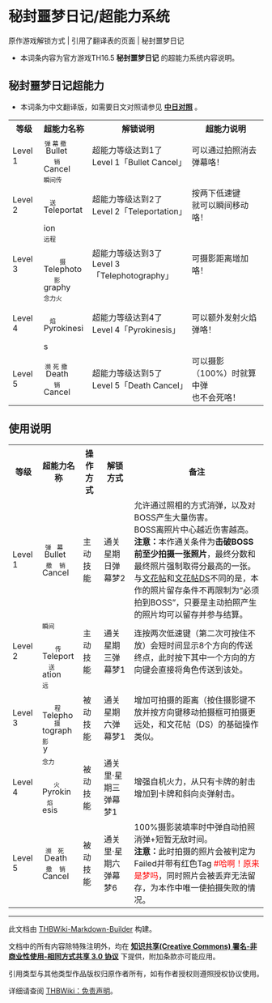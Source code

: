 # 秘封噩梦日记/超能力系统

<!-- source html: G:\repos\THBWiki-Markdown-Builder\THBWikiMarkdown\Temp\main\5\56\ns0%3A%E7%A7%98%E5%B0%81%E5%99%A9%E6%A2%A6%E6%97%A5%E8%AE%B0%2F%E8%B6%85%E8%83%BD%E5%8A%9B%E7%B3%BB%E7%BB%9F.html -->

原作游戏解锁方式 | 引用了翻译表的页面 | 秘封噩梦日记

- 本词条内容为官方游戏TH16.5 **秘封噩梦日记** 的超能力系统内容说明。

## 秘封噩梦日记超能力
- 本词条为中文翻译版，如需要日文对照请参见 **[中日对照](./秘封噩梦日记-超能力系统-中日对照.md)** 。


<table>

<tbody><tr>
<th>等级</th>
<th>超能力名称</th>
<th>解锁说明</th>
<th>超能力说明
</th></tr>
<tr>
<td>Level 1</td>
<td><div class="tt-zhh tt-type-omake" lang="zh"><div class="poem"><ruby>
<p class="mw-empty-elt"></p><rb>
<span lang="&#123;&#123;&#123;3&#125;&#125;&#125;">Bullet Cancel</span>
</rb>
<rt style="font-size:0.75em">
<span lang="&#123;&#123;&#123;4&#125;&#125;&#125;">弹幕撤销</span>
</rt>
<p class="mw-empty-elt"></p>
</ruby></div></div></td>
<td><div class="tt-zh tt-type-omake" lang="zh"><div class="poem">超能力等级达到1了<br>Level 1「Bullet Cancel」</div></div></td>
<td><div class="tt-zh tt-type-omake" lang="zh"><div class="poem">可以通过拍照消去弹幕咯！</div></div>
</td></tr>
<tr>
<td>Level 2</td>
<td><div class="tt-zhh tt-type-omake" lang="zh"><div class="poem"><ruby>
<p class="mw-empty-elt"></p><rb>
<span lang="&#123;&#123;&#123;3&#125;&#125;&#125;">Teleportation</span>
</rb>
<rt style="font-size:0.75em">
<span lang="&#123;&#123;&#123;4&#125;&#125;&#125;">瞬间传送</span>
</rt>
<p class="mw-empty-elt"></p>
</ruby></div></div></td>
<td><div class="tt-zh tt-type-omake" lang="zh"><div class="poem">超能力等级达到2了<br>Level 2「Teleportation」</div></div></td>
<td><div class="tt-zh tt-type-omake" lang="zh"><div class="poem">按两下低速键<br>就可以瞬间移动咯！</div></div>
</td></tr>
<tr>
<td>Level 3</td>
<td><div class="tt-zhh tt-type-omake" lang="zh"><div class="poem"><ruby>
<p class="mw-empty-elt"></p><rb>
<span lang="&#123;&#123;&#123;3&#125;&#125;&#125;">Telephotography</span>
</rb>
<rt style="font-size:0.75em">
<span lang="&#123;&#123;&#123;4&#125;&#125;&#125;">远程摄影</span>
</rt>
<p class="mw-empty-elt"></p>
</ruby></div></div></td>
<td><div class="tt-zh tt-type-omake" lang="zh"><div class="poem">超能力等级达到3了<br>Level 3「Telephotography」</div></div></td>
<td><div class="tt-zh tt-type-omake" lang="zh"><div class="poem">可摄影距离增加咯！</div></div>
</td></tr>
<tr>
<td>Level 4</td>
<td><div class="tt-zhh tt-type-omake" lang="zh"><div class="poem"><ruby>
<p class="mw-empty-elt"></p><rb>
<span lang="&#123;&#123;&#123;3&#125;&#125;&#125;">Pyrokinesis</span>
</rb>
<rt style="font-size:0.75em">
<span lang="&#123;&#123;&#123;4&#125;&#125;&#125;">念力火焰</span>
</rt>
<p class="mw-empty-elt"></p>
</ruby></div></div></td>
<td><div class="tt-zh tt-type-omake" lang="zh"><div class="poem">超能力等级达到4了<br>Level 4「Pyrokinesis」</div></div></td>
<td><div class="tt-zh tt-type-omake" lang="zh"><div class="poem">可以额外发射火焰弹咯！</div></div>
</td></tr>
<tr>
<td>Level 5</td>
<td><div class="tt-zhh tt-type-omake" lang="zh"><div class="poem"><ruby>
<p class="mw-empty-elt"></p><rb>
<span lang="&#123;&#123;&#123;3&#125;&#125;&#125;">Death Cancel</span>
</rb>
<rt style="font-size:0.75em">
<span lang="&#123;&#123;&#123;4&#125;&#125;&#125;">濒死撤销</span>
</rt>
<p class="mw-empty-elt"></p>
</ruby></div></div></td>
<td><div class="tt-zh tt-type-omake" lang="zh"><div class="poem">超能力等级达到5了<br>Level 5「Death Cancel」</div></div></td>
<td><div class="tt-zh tt-type-omake" lang="zh"><div class="poem">可以摄影（100%）时就算中弹<br>也不会死咯！</div></div>
</td></tr></tbody></table>


## 使用说明

<table>

<tbody><tr>
<th>等级</th>
<th>超能力名称</th>
<th>操作方式</th>
<th>解锁方式</th>
<th>备注
</th></tr>
<tr>
<td>Level 1</td>
<td><div class="tt-zhh tt-type-omake" lang="zh"><div class="poem"><ruby>
<p class="mw-empty-elt"></p><rb>
<span lang="&#123;&#123;&#123;3&#125;&#125;&#125;">Bullet Cancel</span>
</rb>
<rt style="font-size:0.75em">
<span lang="&#123;&#123;&#123;4&#125;&#125;&#125;">弹幕撤销</span>
</rt>
<p class="mw-empty-elt"></p>
</ruby></div></div></td>
<td>主动技能</td>
<td>通关星期日弹幕梦2</td>
<td>允许通过照相的方式消弹，以及对BOSS产生大量伤害。<br>BOSS离照片中心越近伤害越高。<br><b>注意：</b>本作通关条件为<b>击破BOSS前至少拍摄一张照片</b>，最终分数和最终照片强制取得分最高的一张。<br>与<a href="/%E6%96%87%E8%8A%B1%E5%B8%96" class="mw-redirect" title="文花帖">文花帖</a>和<a href="/%E6%96%87%E8%8A%B1%E5%B8%96DS" class="mw-redirect" title="文花帖DS">文花帖DS</a>不同的是，本作的照片留存条件不再限制为“必须拍到BOSS”，只要是主动拍照产生的照片均可以留存并参与结算。
</td></tr>
<tr>
<td>Level 2</td>
<td><div class="tt-zhh tt-type-omake" lang="zh"><div class="poem"><ruby>
<p class="mw-empty-elt"></p><rb>
<span lang="&#123;&#123;&#123;3&#125;&#125;&#125;">Teleportation</span>
</rb>
<rt style="font-size:0.75em">
<span lang="&#123;&#123;&#123;4&#125;&#125;&#125;">瞬间传送</span>
</rt>
<p class="mw-empty-elt"></p>
</ruby></div></div></td>
<td>主动技能</td>
<td>通关星期三弹幕梦1</td>
<td>连按两次低速键（第二次可按住不放）会短时间显示8个方向的传送终点，此时按下其中一个方向的方向键会直接将角色传送到该处。
</td></tr>
<tr>
<td>Level 3</td>
<td><div class="tt-zhh tt-type-omake" lang="zh"><div class="poem"><ruby>
<p class="mw-empty-elt"></p><rb>
<span lang="&#123;&#123;&#123;3&#125;&#125;&#125;">Telephotography</span>
</rb>
<rt style="font-size:0.75em">
<span lang="&#123;&#123;&#123;4&#125;&#125;&#125;">远程摄影</span>
</rt>
<p class="mw-empty-elt"></p>
</ruby></div></div></td>
<td>被动技能</td>
<td>通关星期六弹幕梦1</td>
<td>增加可拍摄的距离（按住摄影键不放并按方向键移动拍摄框可拍摄更远处，和文花帖（DS）的基础操作类似。
</td></tr>
<tr>
<td>Level 4</td>
<td><div class="tt-zhh tt-type-omake" lang="zh"><div class="poem"><ruby>
<p class="mw-empty-elt"></p><rb>
<span lang="&#123;&#123;&#123;3&#125;&#125;&#125;">Pyrokinesis</span>
</rb>
<rt style="font-size:0.75em">
<span lang="&#123;&#123;&#123;4&#125;&#125;&#125;">念力火焰</span>
</rt>
<p class="mw-empty-elt"></p>
</ruby></div></div></td>
<td>被动技能</td>
<td>通关里·星期三弹幕梦1</td>
<td>增强自机火力，从只有卡牌的射击增加到卡牌和斜向炎弹射击。
</td></tr>
<tr>
<td>Level 5</td>
<td><div class="tt-zhh tt-type-omake" lang="zh"><div class="poem"><ruby>
<p class="mw-empty-elt"></p><rb>
<span lang="&#123;&#123;&#123;3&#125;&#125;&#125;">Death Cancel</span>
</rb>
<rt style="font-size:0.75em">
<span lang="&#123;&#123;&#123;4&#125;&#125;&#125;">濒死撤销</span>
</rt>
<p class="mw-empty-elt"></p>
</ruby></div></div></td>
<td>被动技能</td>
<td>通关里·星期六弹幕梦6</td>
<td>100%摄影装填率时中弹自动拍照消弹+短暂无敌时间。<br><b>注意：</b>此时拍摄的照片会被判定为Failed并带有红色Tag <span style="color:red;">#哈啊！原来是梦吗</span>，同时照片会被丢弃无法留存，为本作中唯一使拍摄失败的情况。
</td></tr></tbody></table>








---

此文档由 [THBWiki-Markdown-Builder](https://github.com/Delsin-Yu/THBWiki-Markdown-Builder) 构建。

文档中的所有内容除特殊注明外，均在 [**知识共享(Creative Commons) 署名-非商业性使用-相同方式共享 3.0 协议**](https://creativecommons.org/licenses/by-sa/3.0/deed.zh-hans) 下提供，附加条款亦可能应用。

引用类型与其他类型作品版权归原作者所有，如有作者授权则遵照授权协议使用。

详细请查阅 [THBWiki：免责声明](https://thbwiki.cc/THBWiki:%E5%85%8D%E8%B4%A3%E5%A3%B0%E6%98%8E)。


